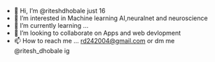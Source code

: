 - 👋 Hi, I’m @riteshdhobale just 16 
- 👀 I’m interested in Machine learning AI,neuralnet and neuroscience
- 🌱 I’m currently learning ...
- 💞️ I’m looking to collaborate on Apps and web devlopment 
- 📫 How to reach me ... rd242004@gmail.com or dm me @ritesh_dhobale ig

<!---
riteshdhobale/riteshdhobale is a ✨ special ✨ repository because its `README.md` (this file) appears on your GitHub profile.
You can click the Preview link to take a look at your changes.
--->
